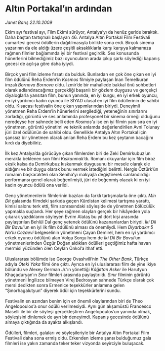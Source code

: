 # Altın Portakal’ın ardından

*Janet Barış 22.10.2009*

<div class="taraf_structure_2col_1zq">
<div class="margen_n">



 <p>Ekim ayı festival ayı, Film Ekimi sürüyor, Antalya’yı da henüz geride bıraktık. Daha baştan tartışmalı başlayan 46. Antalya Altın Portakal Film Festivali cumartesi gecesi ödüllerin dağıtılmasıyla birlikte sona erdi. Birçok sinema yazarının da ele aldığı üzere çeşitli aksaklıklarla karşı karşıya kalmamıza rağmen filmler bağlamında iyi bir festival geçirdik. Ses konusunda hünerlerini bilmediğimiz bazı oyuncuların arada çıkıp şarkı söylediği kapanış gecesi de açılışa göre daha iyiydi. <br/><br/>Birçok yeni film izleme fırsatı da bulduk. Bunlardan en çok öne çıkan en iyi film ödülünü Reha Erdem’in <i>Kosmos</i> filmiyle paylaşan İnan Temelkuran imzalı <i>Bornova Bornova</i> oldu. İzmir’de bir mahallede bakkal önü sohbetleri olarak adlandıracağımız gerçekliği başarılı bir gözlem duygusu ve gerçekçi diyaloglarla yansıtan film, bunun yanında, en iyi kurgu, en iyi erkek oyuncu, en iyi yardımcı kadın oyuncu ile SİYAD ulusal en iyi film ödüllerinin de sahibi oldu. Kısacası festivalin öne çıkan yapımlarından biriydi. Deneyimli yönetmen Reha Erdem’in hünerlerini sergilediği, yeteneğinin sınırlarını zorladığı, görüntü ve ses anlamında profesyonel bir sinema örneği olduğunu neredeyse her sahnede belli eden <i>Kosmos</i>’u ise en iyi filmin yanı sıra en iyi yönetmen, görüntü yönetimi ve teknik anlamda değerlendirilen Avni Tolunay jüri özel ödülünün de sahibi oldu. Genellikle Antalya Altın Portakal için şanssız bir yönetmen olarak anılan Reha Erdem bu kez şeytanın bacağını kırdı da diyebiliriz. <br/><br/>İlk kez Antalya’da görücüye çıkan filmlerden biri de Zeki Demirkubuz’un merakla beklenen son filmi <i>Kıskanmak</i>’dı. Romanı okuyanlar için film biraz eksik kalsa da Demirkubuz kıskanmak duygusunu bir mesele olarak ele aldığını ve bir duygu olarak bunu vermek istediğini belirtti. Nergis Öztürk’ün romanın başkarakteri olan Seniha’yı makyajla değiştirerek canlandırdığı performansı genel olarak beğenilmişti, jüri de beğenmiş olacak ki en iyi kadın oyuncu ödülü ona verildi. <br/><br/>Genç yönetmenlerin filmlerinin bazıları da farklı tartışmalarla öne çıktı. <i>Min Dit</i> galasında filmdeki şarkıda geçen Kürdistan kelimesi tartışma yarattı, kimisi salonu terk etti, film sonrasındaki söyleşide de yönetmen bölücülük yapmakla suçlandı. Her şeye rağmen olayları gerçek bir hikâyeden yola çıkarak yazdıklarını söyleyen Evrim Alataş bu yıl dört kişi arasında paylaştırılan Behlül Dal genç yetenek ödülünü kazananlardan biriydi. <i>İki Dil Bir Bavul</i>’un en iyi ilk film ödülünü alması da önemliydi. Hem <i>Diyarbakır 5 No’lu Cezaevi</i> belgeselinin yönetmeni Çayan Demirel, hem en iyi yardımcı erkek oyuncu ödülünü alan Volga Sorgu hem de <i>İki Dil Bir Bavul</i>’un yönetmenlerinden Özgür Doğan aldıkları ödülleri geçtiğimiz hafta havan mermisi yüzünden ölen Ceylan Önkol’a ithaf etti. <br/><br/>Uluslararası bölümde ise George Ovashvili’nin <i>The Other Bank</i>, Türkçe adıyla <i>Öteki Yaka</i> filmi öne çıktı. Ayrıca en iyi uluslararası film de yine ikiye bölündü ve Alexey German Jr.’ın yönettiği <i>Kâğıttan Asker</i> ile Harutyun Khaçaduryan’ın <i>Sınır</i> filmleri arasında paylaştırıldı. <i>Sınır</i> filminin görüntü yönetmeni İngilizce bilmeyen Virej Bedrosyan sahnede Türkçe olarak çok mersi dedikten sonra Ermenice teşekkürler anlamına gelen “Şınorhagalutyun” diyerek ödül için teşekkürlerini sundu. <br/><br/>Festivalin en azından benim için en önemli olaylarından biri de Theo Angelopoulos’a onur ödülü verilmesiydi. Aynı gün akşamüstü Francesco Maselli ile bir de söyleşi gerçekleştiren Angelopoulos’un yanında olmak, söyleşisini dinlemek de ayrı bir deneyimdi. Kapanış gecesinde ödülünü almaya çıktığında da ayakta alkışlandı. <br/><br/>Ödülleri, filmleri, galaları ve söyleşileriyle bir Antalya Altın Portakal Film Festivali daha sona ermiş oldu. Erkenden izleme şansı bulduğumuz gala filmleri ise yakın zamanda teker teker vizyonda seyirciyle buluşacak.</p>
<br/>
<br/>
<br/>



<br/>


<div id="taraf_not">
</div>

</div>


</div>
